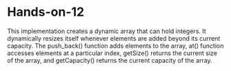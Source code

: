 # Hands-on-12

This implementation creates a dynamic array that can hold integers. 
It dynamically resizes itself whenever elements are added beyond its current capacity. 
The push_back() function adds elements to the array, at() function accesses elements at a particular index, getSize() returns the current size of the array, and getCapacity() returns the current capacity of the array.
